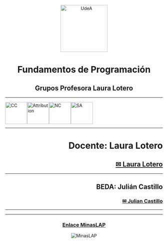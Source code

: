 <div align="center">
<p><img alt="UdeA" height="150px" src="https://minas.medellin.unal.edu.co/proyectos/one-health-consortium/images/unal.png" align="center" hspace="10px" vspace="0px"></p>
</div>
<div> </div>


<p>
<h6 align="center"> <b> </b> </h6>
<h1 align="center"> <b> Fundamentos de Programación </b> </h1>
<h2 align="center"> <b> Grupos Profesora Laura Lotero </b> </h2>
<hr size=10 noshade color="gray">
</p>
<p>
<img alt="CC" height="70px" src="https://creativecommons.org/images/deed/cc_blue_x2.png" align="left" hspace="0px" vspace="0px">
<img alt="Attribution" height="70px" src="https://creativecommons.org/images/deed/attribution_icon_blue_x2.png" align="left" hspace="0px" vspace="0px">
<img alt="NC" height="70px" src="https://creativecommons.org/images/deed/nc_blue_x2.png" align="left" hspace="0px" vspace="0px">
<img alt="SA" height="70px" src="https://creativecommons.org/images/deed/sa_blue_x2.png" align="left" hspace="0px" vspace="0px">
<br></br><br></br>
</p>

<hr size=1 noshade color="black">
<div align="right">
<h1> <strong>Docente: Laura Lotero </strong></h1>
<h2><a href="mailto:llotero0@unal.edu.co">✉ Laura Lotero</a></h2>

<hr size=1 noshade color="black">

<h2> <strong>BEDA: Julián Castillo </strong></h2>
<h3><a href="mailto:jacastil@unal.edu.co">✉ Julian Castillo</a></h3>
<hr size=1 noshade color="black">

<hr size=10 noshade color="purple">
</div>


<div align="center">

<h3><a href="https://minaslap.net/course/view.php?id=320">Enlace MinasLAP</a></h3>

![MinasLAP](https://minaslap.net/pluginfile.php/1/core_admin/logocompact/300x300/1743629715/Logo%20MinasLAP-3%20%281%29.png)

